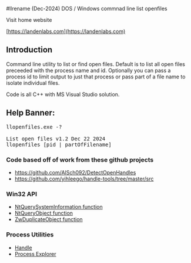 #llrename  (Dec-2024)
DOS / Windows commnad line list openfiles 

Visit home website

[https://landenlabs.com](https://landenlabs.com)


## Introduction

Command line utility to list or find open files. Default is to list all open files preceeded with the process name and id. 
Optionally you can pass a process id to limit output to just that process
or pass part of a file name to isolate individual files. 

Code is all C++ with MS Visual Studio solution.

## Help Banner:
<pre>
llopenfiles.exe -?

List open files v1.2 Dec 22 2024
llopenfiles [pid | partOfFilename]
</pre>

### Code based off of work from these github projects
 
- https://github.com/AlSch092/DetectOpenHandles
- https://github.com/yihleego/handle-tools/tree/master/src

### Win32 API

- [NtQuerySystemInformation function](https://docs.microsoft.com/en-us/windows/win32/api/winternl/nf-winternl-ntquerysysteminformation)
- [NtQueryObject function](https://docs.microsoft.com/en-us/windows/win32/api/winternl/nf-winternl-ntqueryobject)
- [ZwDuplicateObject function](https://docs.microsoft.com/en-us/windows-hardware/drivers/ddi/ntifs/nf-ntifs-zwduplicateobject)

### Process Utilities

- [Handle](https://docs.microsoft.com/en-us/sysinternals/downloads/handle)
- [Process Explorer](https://docs.microsoft.com/en-us/sysinternals/downloads/process-explorer)